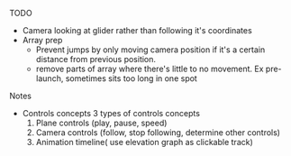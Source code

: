 TODO

- Camera looking at glider rather than following it's coordinates
- Array prep
  * Prevent jumps by only moving camera position if it's a certain distance from previous position.
  * remove parts of array where there's little to no movement. Ex pre-launch, sometimes sits too long in one spot


Notes

- Controls concepts
  3 types of controls concepts
    1) Plane controls (play, pause, speed)
    2) Camera controls (follow, stop following, determine other controls)
    3) Animation timeline( use elevation graph as clickable track)
